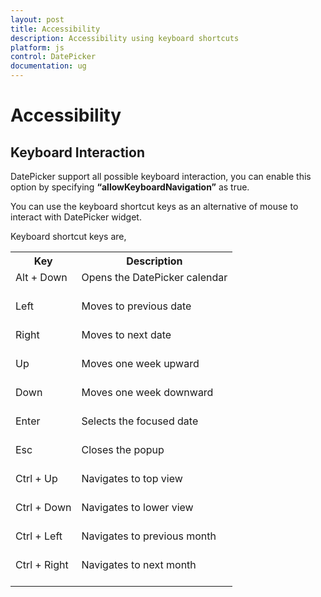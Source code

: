 ```yaml
---
layout: post
title: Accessibility
description: Accessibility using keyboard shortcuts
platform: js
control: DatePicker
documentation: ug
---
```

# Accessibility

## Keyboard Interaction

DatePicker support all possible keyboard interaction, you can enable this option by specifying **“allowKeyboardNavigation”** as true.

You can use the keyboard shortcut keys as an alternative of mouse to interact with DatePicker widget.

Keyboard shortcut keys are,

<table>
<tr>
<th>
Key</th><th>
Description</th></tr>
<tr>
<td>
Alt + Down<br/><br/></td><td>
Opens the DatePicker calendar<br/><br/></td></tr>
<tr>
<td>
Left<br/><br/></td><td>
Moves to previous date<br/><br/></td></tr>
<tr>
<td>
Right<br/><br/></td><td>
Moves to next date<br/><br/></td></tr>
<tr>
<td>
Up<br/><br/></td><td>
Moves one week upward<br/><br/></td></tr>
<tr>
<td>
Down<br/><br/></td><td>
Moves one week downward<br/><br/></td></tr>
<tr>
<td>
Enter<br/><br/></td><td>
Selects the focused date<br/><br/></td></tr>
<tr>
<td>
Esc<br/><br/></td><td>
Closes the popup<br/><br/></td></tr>
<tr>
<td>
Ctrl + Up<br/><br/></td><td>
Navigates to top view<br/><br/></td></tr>
<tr>
<td>
Ctrl + Down<br/><br/></td><td>
Navigates to lower view<br/><br/></td></tr>
<tr>
<td>
Ctrl + Left<br/><br/></td><td>
Navigates to previous month<br/><br/></td></tr>
<tr>
<td>
Ctrl + Right<br/><br/></td><td>
Navigates to next month<br/><br/></td></tr>
</table>
